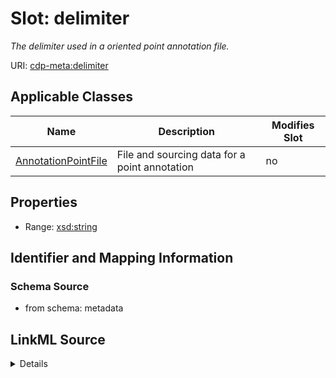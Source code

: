 

# Slot: delimiter


_The delimiter used in a oriented point annotation file._



URI: [cdp-meta:delimiter](metadatadelimiter)



<!-- no inheritance hierarchy -->





## Applicable Classes

| Name | Description | Modifies Slot |
| --- | --- | --- |
| [AnnotationPointFile](AnnotationPointFile.md) | File and sourcing data for a point annotation |  no  |







## Properties

* Range: [xsd:string](http://www.w3.org/2001/XMLSchema#string)





## Identifier and Mapping Information







### Schema Source


* from schema: metadata




## LinkML Source

<details>
```yaml
name: delimiter
description: The delimiter used in a oriented point annotation file.
from_schema: metadata
exact_mappings:
- cdp-common:annotation_source_file_point_delimiter
rank: 1000
alias: delimiter
owner: AnnotationPointFile
domain_of:
- AnnotationPointFile
range: string
inlined: true
inlined_as_list: true

```
</details>